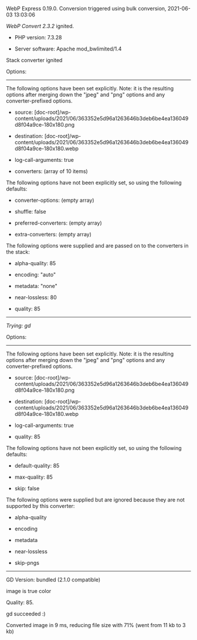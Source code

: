 WebP Express 0.19.0. Conversion triggered using bulk conversion, 2021-06-03 13:03:06

*WebP Convert 2.3.2*  ignited.
- PHP version: 7.3.28
- Server software: Apache mod_bwlimited/1.4

Stack converter ignited

Options:
------------
The following options have been set explicitly. Note: it is the resulting options after merging down the "jpeg" and "png" options and any converter-prefixed options.
- source: [doc-root]/wp-content/uploads/2021/06/363352e5d96a1263646b3deb6be4ea136049d8f04a9ce-180x180.png
- destination: [doc-root]/wp-content/uploads/2021/06/363352e5d96a1263646b3deb6be4ea136049d8f04a9ce-180x180.webp
- log-call-arguments: true
- converters: (array of 10 items)

The following options have not been explicitly set, so using the following defaults:
- converter-options: (empty array)
- shuffle: false
- preferred-converters: (empty array)
- extra-converters: (empty array)

The following options were supplied and are passed on to the converters in the stack:
- alpha-quality: 85
- encoding: "auto"
- metadata: "none"
- near-lossless: 80
- quality: 85
------------


*Trying: gd* 

Options:
------------
The following options have been set explicitly. Note: it is the resulting options after merging down the "jpeg" and "png" options and any converter-prefixed options.
- source: [doc-root]/wp-content/uploads/2021/06/363352e5d96a1263646b3deb6be4ea136049d8f04a9ce-180x180.png
- destination: [doc-root]/wp-content/uploads/2021/06/363352e5d96a1263646b3deb6be4ea136049d8f04a9ce-180x180.webp
- log-call-arguments: true
- quality: 85

The following options have not been explicitly set, so using the following defaults:
- default-quality: 85
- max-quality: 85
- skip: false

The following options were supplied but are ignored because they are not supported by this converter:
- alpha-quality
- encoding
- metadata
- near-lossless
- skip-pngs
------------

GD Version: bundled (2.1.0 compatible)
image is true color
Quality: 85. 
gd succeeded :)

Converted image in 9 ms, reducing file size with 71% (went from 11 kb to 3 kb)
